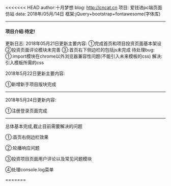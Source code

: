 ﻿<<<<<<< HEAD
author:十月梦想
blog:  http://cncat.cn
项目:  爱钱进pc端页面仿站
data:  2018年/05月/14日
框架:jQuery+bootstrap+fontawesome(字体库)

------



#### 项目介绍:待定!
更新日志:
2018年05月21日更新主要内容:
①完成首页和项目投资页面基本架设
②投资页面评论模块未完善
③:首页右下侧边栏的包括js未完成
待处理bug:
①:import模块在chrome以外浏览器兼容性问题(不能引入未来模板的css)
解决:引入模板所需的css

2018年5月22日更新主要内容:

①新增新手项目版块完成

------

2018年5月24日更新内容:

①注册登录页面完成

------

总体基本完成,截止目前需要解决的问题

①:首页右侧边栏效果

②:轮播响应问题

③投资项目页面用户评论以及常见问题模块

④处理console.log菜单



=======